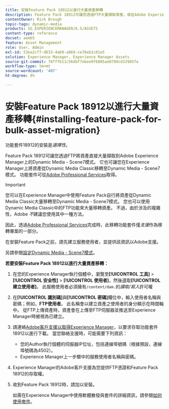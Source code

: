 ```yaml
---
title: 安裝Feature Pack 18912以進行大量資產移轉
description: Feature Pack 18912可讓您透過FTP大量擷取資產，或在Adobe Experience Manager上將資產從Dynamic Media Classic移轉至Dynamic Media。 Adobe支援提供此選用的Feature Pack。
contentOwner: Rick Brough
topic-tags: dynamic-media
products: SG_EXPERIENCEMANAGER/6.5/ASSETS
content-type: reference
docset: aem65
feature: Asset Management
role: User, Admin
exl-id: 53ea2cf7-d633-4ab9-a869-ce76eb1c01e5
solution: Experience Manager, Experience Manager Assets
source-git-commit: 76fffb11c56dbf7ebee9f6805ae0799cd32985fe
workflow-type: tm+mt
source-wordcount: '407'
ht-degree: 0%

---
```


# 安裝Feature Pack 18912以進行大量資產移轉{#installing-feature-pack-for-bulk-asset-migration}

功能套件18912的安裝是&#x200B;*選擇性*。

Feature Pack 18912可讓您透過FTP將資產直接大量擷取到Adobe Experience Manager上的Dynamic Media - Scene7模式。 它也可讓您在Experience Manager上將資產從Dynamic Media Classic移轉至Dynamic Media - Scene7模式。 功能套件可從[Adobe Professional Services](https://business.adobe.com/customers/consulting-services/main.html)取得。

>[!IMPORTANT]
>
>您可以在Experience Manager中使用Feature Pack自行將資產從Dynamic Media Classic大量移轉至Dynamic Media - Scene7模式。 您也可以使用Dynamic Media Classic中的FTP功能來大量移轉資產。 不過，由於涉及的複雜性，Adobe *不*&#x200B;建議您使用其中一種方法。
>
>因此，透過[Adobe Professional Services](https://business.adobe.com/customers/consulting-services/main.html)完成時，此移轉功能套件僅&#x200B;*支援*&#x200B;作為移轉專案的一部分。

在安裝Feature Pack之前，請先建立服務使用者，並提供該資訊以Adobe支援。

另請參閱[設定Dynamic Media - Scene7模式](/help/assets/config-dms7.md)。

**若要安裝Feature Pack 18912以進行大量資產移轉：**

1. 在您的Experience Manager執行個體中，瀏覽至&#x200B;**[!UICONTROL 工具]** > **[!UICONTROL 安全性]** > **[!UICONTROL 使用者]**，然後選取&#x200B;**[!UICONTROL 建立使用者]**。 此服務使用者必須擁有`/content/dam.`的&#x200B;*讀取/寫入*&#x200B;許可權
1. 在&#x200B;**[!UICONTROL 識別碼]**&#x200B;與&#x200B;**[!UICONTROL 密碼]**&#x200B;欄位中，輸入使用者名稱與密碼；例如，**FTP使用者**。 此名稱會以建立資產之使用者的身分顯示在時間軸中。 從FTP上傳資產時，資產會在上傳至FTP伺服器並推送至Experience Manager時被視為已建立。
1. 請連絡[Adobe客戶支援以取得Experience Manager](https://experienceleague.adobe.com/?support-solution=General#support)，以要求存取功能套件18912以進行下載。 當您聯絡支援時，可能需要下列資訊：

   * 您的Author執行個體的伺服器IP位址，包括連線埠號碼（根據預設，連線埠號碼為4502）。
   * Experience Manager上一步驟中的服務使用者名稱與密碼。

1. Experience Manager的Adobe客戶支援為您提供FTP憑證和Feature Pack 18912的存取權。
1. 收到Feature Pack 18912時，請加以安裝。

   如需在Experience Manager中使用軟體散發與套件的詳細資訊，請參閱[如何使用套件](/help/sites-administering/package-manager.md)。
